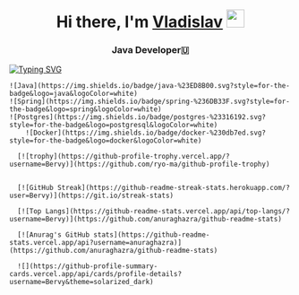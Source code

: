<h1 align="center">Hi there, I'm <a href="https://daniilshat.ru/" target="_blank">Vladislav</a> 
<img src="https://github.com/blackcater/blackcater/raw/main/images/Hi.gif" height="32"/></h1>
<h3 align="center">Java Developer🇺</h3>

[![Typing SVG](https://readme-typing-svg.demolab.com/?lines=First+line+of+text;Second+line+of+text)](https://git.io/typing-svg)

	![Java](https://img.shields.io/badge/java-%23ED8B00.svg?style=for-the-badge&logo=java&logoColor=white)
  	![Spring](https://img.shields.io/badge/spring-%236DB33F.svg?style=for-the-badge&logo=spring&logoColor=white)
    ![Postgres](https://img.shields.io/badge/postgres-%23316192.svg?style=for-the-badge&logo=postgresql&logoColor=white)
    	![Docker](https://img.shields.io/badge/docker-%230db7ed.svg?style=for-the-badge&logo=docker&logoColor=white)
      
      [![trophy](https://github-profile-trophy.vercel.app/?username=Bervy)](https://github.com/ryo-ma/github-profile-trophy)
      
      
      [![GitHub Streak](https://github-readme-streak-stats.herokuapp.com/?user=Bervy)](https://git.io/streak-stats)
      
      [![Top Langs](https://github-readme-stats.vercel.app/api/top-langs/?username=Bervy)](https://github.com/anuraghazra/github-readme-stats)
      
      [![Anurag's GitHub stats](https://github-readme-stats.vercel.app/api?username=anuraghazra)](https://github.com/anuraghazra/github-readme-stats)
      
      ![](https://github-profile-summary-cards.vercel.app/api/cards/profile-details?username=Bervy&theme=solarized_dark)




